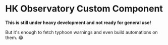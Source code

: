 # HK Observatory Custom Component

**This is still under heavy development and not ready for general use!**

But it's enough to fetch typhoon warnings and even build automations on them. 😂
